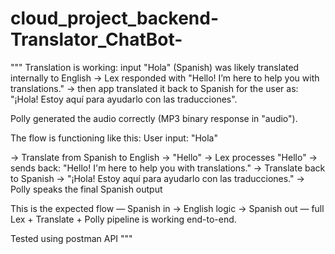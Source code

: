 ﻿# cloud_project_backend-Translator_ChatBot-

"""
Translation is working: input "Hola" (Spanish) was likely translated internally to English → 
Lex responded with "Hello! I’m here to help you with translations." → then app translated it back 
to Spanish for the user as:
"¡Hola! Estoy aquí para ayudarlo con las traducciones".

Polly generated the audio correctly (MP3 binary response in "audio").

The flow is functioning like this:
User input: "Hola"

→ Translate from Spanish to English → "Hello"
→ Lex processes "Hello" → sends back: "Hello! I'm here to help you with translations."
→ Translate back to Spanish → "¡Hola! Estoy aquí para ayudarlo con las traducciones."
→ Polly speaks the final Spanish output

This is the expected flow — Spanish in → English logic → Spanish out — full 
Lex + Translate + Polly pipeline is working end-to-end.

Tested using postman API
"""
